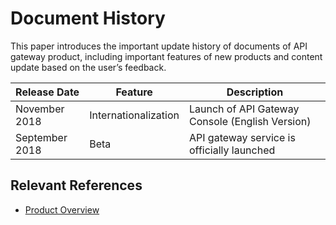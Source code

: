 # Document History

This paper introduces the important update history of documents of API gateway product, including important features of new products and content update based on the user’s feedback.

|Release Date|Feature|Description|
|-|-|-|
|November 2018| Internationalization |  Launch of API Gateway Console (English Version) |
|September 2018| Beta |  API gateway service is officially launched |


## Relevant References

- [Product Overview](../Introduction/Product-Overview.md)

